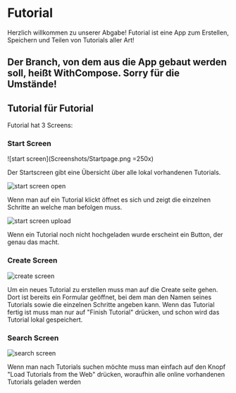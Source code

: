 # Futorial
Herzlich willkommen zu unserer Abgabe!
Futorial ist eine App zum Erstellen, Speichern und Teilen von Tutorials aller Art!

## Der Branch, von dem aus die App gebaut werden soll, heißt WithCompose. Sorry für die Umstände!

## Tutorial für Futorial

Futorial hat 3 Screens:

### Start Screen

![start screen](Screenshots/Startpage.png =250x)

Der Startscreen gibt eine Übersicht über alle lokal vorhandenen Tutorials. 

![start screen open](Screenshots/Startpage_open.png)

Wenn man auf ein Tutorial klickt öffnet es sich und zeigt die einzelnen Schritte an welche man befolgen muss.

![start screen upload](Screenshots/Startpage_upload.png)

Wenn ein Tutorial noch nicht hochgeladen wurde erscheint ein Button, der genau das macht.

### Create Screen

![create screen](Screenshots/Startpage_upload.png)

Um ein neues Tutorial zu erstellen muss man auf die Create seite gehen. Dort ist bereits ein Formular geöffnet, bei dem man den Namen seines Tutorials sowie die einzelnen Schritte angeben kann. 
Wenn das Tutorial fertig ist muss man nur auf "Finish Tutorial" drücken, und schon wird das Tutorial lokal gespeichert. 

### Search Screen

![search screen](Screenshots/Search.png)

Wenn man nach Tutorials suchen möchte muss man einfach auf den Knopf "Load Tutorials from the Web" drücken, woraufhin alle online vorhandenen Tutorials geladen werden